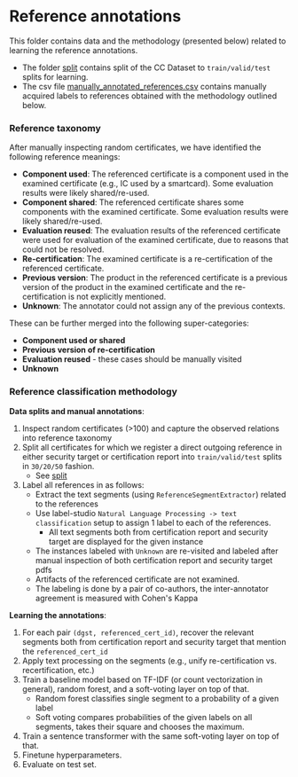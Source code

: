 # Reference annotations

This folder contains data and the methodology (presented below) related to learning the reference annotations.

- The folder [split](split) contains split of the CC Dataset to `train/valid/test` splits for learning.
- The csv file [manually_annotated_references.csv](./manually_annotated_references.csv) contains manually acquired labels to references obtained with the methodology outlined below.

### Reference taxonomy

After manually inspecting random certificates, we have identified the following reference meanings:

- **Component used**: The referenced certificate is a component used in the examined certificate (e.g., IC used by a smartcard). Some evaluation results were likely shared/re-used.
- **Component shared**: The referenced certificate shares some components with the examined certificate. Some evaluation results were likely shared/re-used.
- **Evaluation reused**: The evaluation results of the referenced certificate were used for evaluation of the examined certificate, due to reasons that could not be resolved.
- **Re-certification**: The examined certificate is a re-certification of the referenced certificate.
- **Previous version**: The product in the referenced certificate is a previous version of the product in the examined certificate and the re-certification is not explicitly mentioned.
- **Unknown**: The annotator could not assign any of the previous contexts.

These can be further merged into the following super-categories:

- **Component used or shared**
- **Previous version of re-certification**
- **Evaluation reused** - these cases should be manually visited
- **Unknown**

### Reference classification methodology

**Data splits and manual annotations**:

1. Inspect random certificates (>100) and capture the observed relations into reference taxonomy
2. Split all certificates for which we register a direct outgoing reference in either security target or certification report into `train/valid/test` splits in `30/20/50` fashion.
    - See [split](split/)
3. Label all references in as follows:
    - Extract the text segments (using `ReferenceSegmentExtractor`) related to the references
    - Use label-studio `Natural Language Processing -> text classification` setup to assign 1 label to each of the references.
        - All text segments both from certification report and security target are displayed for the given instance
    - The instances labeled with `Unknown` are re-visited and labeled after manual inspection of both certification report and security target pdfs
    - Artifacts of the referenced certificate are not examined.
    - The labeling is done by a pair of co-authors, the inter-annotator agreement is measured with Cohen's Kappa

**Learning the annotations**:

1. For each pair `(dgst, referenced_cert_id)`, recover the relevant segments both from certification report and security target that mention the `referenced_cert_id`
2. Apply text processing on the segments (e.g., unify re-certification vs. recertification, etc.)
3. Train a baseline model based on TF-IDF (or count vectorization in general), random forest, and a soft-voting layer on top of that.
    - Random forest classifies single segment to a probability of a given label
    - Soft voting compares probabilities of the given labels on all segments, takes their square and chooses the maximum.
4. Train a sentence transformer with the same soft-voting layer on top of that.
5. Finetune hyperparameters.
6. Evaluate on test set.
